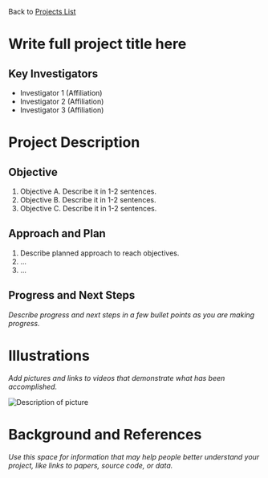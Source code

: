 Back to [Projects List](../../README.md)

# Write full project title here

## Key Investigators

- Investigator 1 (Affiliation)
- Investigator 2 (Affiliation)
- Investigator 3 (Affiliation)

# Project Description

## Objective

1. Objective A. Describe it in 1-2 sentences.
1. Objective B. Describe it in 1-2 sentences.
1. Objective C. Describe it in 1-2 sentences.

## Approach and Plan

1. Describe planned approach to reach objectives.
1. ...
1. ...

## Progress and Next Steps

*Describe progress and next steps in a few bullet points as you are making progress.*

# Illustrations

*Add pictures and links to videos that demonstrate what has been accomplished.*

![Description of picture](MyPicture.png)

# Background and References

*Use this space for information that may help people better understand your project, like links to papers, source code, or data.*

